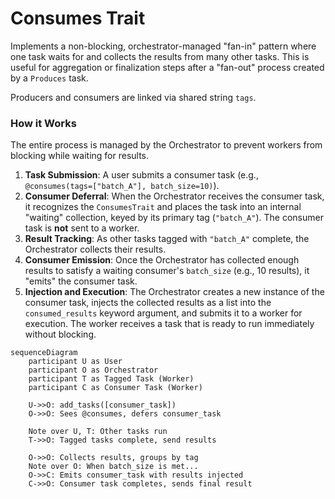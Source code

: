 # Consumes Trait

Implements a non-blocking, orchestrator-managed "fan-in" pattern where one task waits for and collects the results from many other tasks. This is useful for aggregation or finalization steps after a "fan-out" process created by a `Produces` task.

Producers and consumers are linked via shared string `tags`.

### How it Works

The entire process is managed by the Orchestrator to prevent workers from blocking while waiting for results.

1.  **Task Submission**: A user submits a consumer task (e.g., `@consumes(tags=["batch_A"], batch_size=10)`).
2.  **Consumer Deferral**: When the Orchestrator receives the consumer task, it recognizes the `ConsumesTrait` and places the task into an internal "waiting" collection, keyed by its primary tag (`"batch_A"`). The consumer task is **not** sent to a worker.
3.  **Result Tracking**: As other tasks tagged with `"batch_A"` complete, the Orchestrator collects their results.
4.  **Consumer Emission**: Once the Orchestrator has collected enough results to satisfy a waiting consumer's `batch_size` (e.g., 10 results), it "emits" the consumer task.
5.  **Injection and Execution**: The Orchestrator creates a new instance of the consumer task, injects the collected results as a list into the `consumed_results` keyword argument, and submits it to a worker for execution. The worker receives a task that is ready to run immediately without blocking.

```mermaid
sequenceDiagram
    participant U as User
    participant O as Orchestrator
    participant T as Tagged Task (Worker)
    participant C as Consumer Task (Worker)

    U->>O: add_tasks([consumer_task])
    O->>O: Sees @consumes, defers consumer_task

    Note over U, T: Other tasks run
    T->>O: Tagged tasks complete, send results

    O->>O: Collects results, groups by tag
    Note over O: When batch_size is met...
    O->>C: Emits consumer_task with results injected
    C->>O: Consumer task completes, sends final result
```
